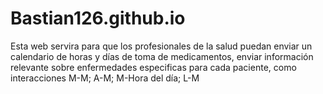 # Bastian126.github.io
Esta web servira para que los profesionales de la salud puedan enviar un calendario de horas y días de toma de medicamentos, enviar información relevante sobre enfermedades especificas para cada paciente, como interacciones M-M; A-M; M-Hora del día; L-M
